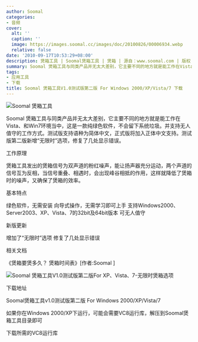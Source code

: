 ```yaml
---
author: Soomal
categories:
- 音频
cover:
  alt: ''
  caption: ''
  image: https://images.soomal.cc/images/doc/20100826/00006934.webp
  relative: false
date: '2010-09-17T10:53:29+08:00'
description: 煲箱工具 | Soomal煲箱工具 | 煲箱 | 源自：www.soomal.com | 版权：原创 |  平均/总评分：09.58/115
summary: Soomal 煲箱工具与同类产品并无太大差别，它主要不同的地方就是能工作在Vista、和Win7环境当中，这是一款纯绿色软件，不会留下系统垃圾。并支持无人值守的工作方式。测试版支持语种为简体中文，正式版将加入正体中文支持。测试版第二版新增“无限时”选项，修复了几处显示错误。
tags:
- 应用工具
- 下载
title: Soomal 煲箱工具V1.0测试版第二版 For Windows 2000/XP/Vista/7 下载
---
```


![Soomal 煲箱工具](https://images.soomal.cc/images/doc/20100826/00006934.webp)



Soomal 煲箱工具与同类产品并无太大差别，它主要不同的地方就是能工作在Vista、和Win7环境当中，这是一款纯绿色软件，不会留下系统垃圾。并支持无人值守的工作方式。测试版支持语种为简体中文，正式版将加入正体中文支持。测试版第二版新增“无限时”选项，修复了几处显示错误。



工作原理



煲箱工具发出的煲箱信号为双声道的粉红噪声，能让扬声器充分运动，两个声道的信号互为反相，当信号重叠、相遇时，会出现峰谷相抵的作用，这样就降低了煲箱时的噪声，又确保了煲箱的效率。



基本特点



绿色软件，无需安装
向导式操作，无需学习即可上手
支持Windows2000、Server2003、XP、Vista、7的32bit及64bit版本
可无人值守



新版更新



增加了“无限时”选项
修复了几处显示错误



相关文档



《煲箱要煲多久？ 煲箱时间表》[作者:Soomal ]



![Soomal 煲箱工具V1.0测试版第二版For XP、Vista、7-无限时煲箱选项](https://images.soomal.cc/images/doc/20100917/00007282.webp)



下载地址



Soomal煲箱工具v1.0测试版第二版 
For Windows 2000/XP/Vista/7



如果你在Windows 2000/XP下运行，可能会需要VC8运行库，解压到Soomal煲箱工具目录即可



下载所需的VC8运行库